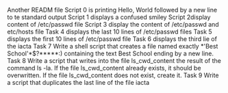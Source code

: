 Another READM file
Script 0 is printing Hello, World followed by a new line to te standard output
Script 1 displays a confused smiley
Script 2display content of /etc/passwd file
Script 3 display the content of /etc/passwd and etc/hosts file
Task 4 displays the last 10 lines of /etc/passwd files
Task 5 displays the first 10 lines of /etc/passwd file
Task 6 displays the third lie of the iacta
Task 7 Write a shell script that creates a file named exactly \*\'Best School\'\*$\?\*\*\*\*\*:) containing the text Best School ending by a new line.
Task 8 Write a script that writes into the file ls_cwd_content the result of the command ls -la. If the file ls_cwd_content already exists, it should be overwritten. If the file ls_cwd_content does not exist, create it.
Task 9 Write a script that duplicates the last line of the file iacta
